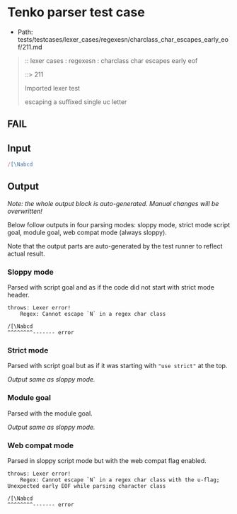 # Tenko parser test case

- Path: tests/testcases/lexer_cases/regexesn/charclass_char_escapes_early_eof/211.md

> :: lexer cases : regexesn : charclass char escapes early eof
>
> ::> 211
>
> Imported lexer test
>
> escaping a suffixed single uc letter

## FAIL

## Input

`````js
/[\Nabcd
`````

## Output

_Note: the whole output block is auto-generated. Manual changes will be overwritten!_

Below follow outputs in four parsing modes: sloppy mode, strict mode script goal, module goal, web compat mode (always sloppy).

Note that the output parts are auto-generated by the test runner to reflect actual result.

### Sloppy mode

Parsed with script goal and as if the code did not start with strict mode header.

`````
throws: Lexer error!
    Regex: Cannot escape `N` in a regex char class

/[\Nabcd
^^^^^^^^------- error
`````

### Strict mode

Parsed with script goal but as if it was starting with `"use strict"` at the top.

_Output same as sloppy mode._

### Module goal

Parsed with the module goal.

_Output same as sloppy mode._

### Web compat mode

Parsed in sloppy script mode but with the web compat flag enabled.

`````
throws: Lexer error!
    Regex: Cannot escape `N` in a regex char class with the u-flag; Unexpected early EOF while parsing character class

/[\Nabcd
^^^^^^^^------- error
`````

